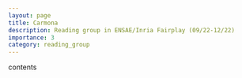 ```yaml
---
layout: page
title: Carmona
description: Reading group in ENSAE/Inria Fairplay (09/22-12/22)
importance: 3
category: reading_group
---
```


contents